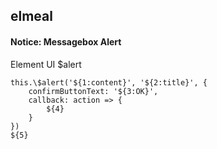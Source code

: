 ## elmeal
#### Notice: Messagebox Alert
Element UI $alert
```
this.\$alert('${1:content}', '${2:title}', {
	confirmButtonText: '${3:OK}',
	callback: action => {
		${4}
	}
})
${5}
```